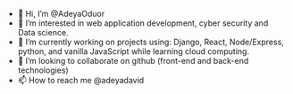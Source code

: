 - 👋 Hi, I’m @AdeyaOduor
- 👀 I’m interested in web application development, cyber security and Data science.
- 🌱 I’m currently working on projects using: Django, React, Node/Express, python, and vanilla JavaScript while learning cloud computing.
- 💞️ I’m looking to collaborate on github (front-end and back-end technologies)
- 📫 How to reach me @adeyadavid

<!---
AdeyaOduor/AdeyaOduor is a ✨ special ✨ repository because its `README.md` (this file) appears on your GitHub profile.
You can click the Preview link to take a look at your changes.
--->
